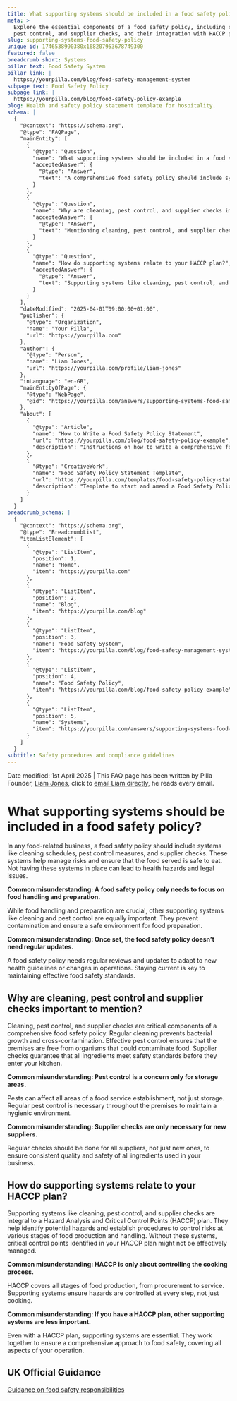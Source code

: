 ```yaml
---
title: What supporting systems should be included in a food safety policy?
meta: >
  Explore the essential components of a food safety policy, including cleaning,
  pest control, and supplier checks, and their integration with HACCP plans.
slug: supporting-systems-food-safety-policy
unique id: 1746538990380x168207953678749300
featured: false
breadcrumb short: Systems
pillar text: Food Safety System
pillar link: |
  https://yourpilla.com/blog/food-safety-management-system
subpage text: Food Safety Policy
subpage link: |
  https://yourpilla.com/blog/food-safety-policy-example
blog: Health and safety policy statement template for hospitality.
schema: |
  {
    "@context": "https://schema.org",
    "@type": "FAQPage",
    "mainEntity": [
      {
        "@type": "Question",
        "name": "What supporting systems should be included in a food safety policy?",
        "acceptedAnswer": {
          "@type": "Answer",
          "text": "A comprehensive food safety policy should include systems such as cleaning schedules, pest control measures, and supplier checks. These systems are essential for managing risks and ensuring that the food served is safe. They help avoid health hazards and comply with legal requirements."
        }
      },
      {
        "@type": "Question",
        "name": "Why are cleaning, pest control, and supplier checks important to mention?",
        "acceptedAnswer": {
          "@type": "Answer",
          "text": "Mentioning cleaning, pest control, and supplier checks in a food safety policy is crucial because these elements are critical for maintaining a hygienic environment and ensuring food safety. Regular cleaning prevents bacterial growth and cross-contamination, effective pest control maintains premises free of pests, and supplier checks ensure all ingredients meet safety standards."
        }
      },
      {
        "@type": "Question",
        "name": "How do supporting systems relate to your HACCP plan?",
        "acceptedAnswer": {
          "@type": "Answer",
          "text": "Supporting systems like cleaning, pest control, and supplier checks are integral parts of a Hazard Analysis and Critical Control Points (HACCP) plan. These systems help in identifying potential hazards and establishing procedures to control risks throughout the food production and handling processes."
        }
      }
    ],
    "dateModified": "2025-04-01T09:00:00+01:00",
    "publisher": {
      "@type": "Organization",
      "name": "Your Pilla",
      "url": "https://yourpilla.com"
    },
    "author": {
      "@type": "Person",
      "name": "Liam Jones",
      "url": "https://yourpilla.com/profile/liam-jones"
    },
    "inLanguage": "en-GB",
    "mainEntityOfPage": {
      "@type": "WebPage",
      "@id": "https://yourpilla.com/answers/supporting-systems-food-safety-policy"
    },
    "about": [
      {
        "@type": "Article",
        "name": "How to Write a Food Safety Policy Statement",
        "url": "https://yourpilla.com/blog/food-safety-policy-example",
        "description": "Instructions on how to write a comprehensive food safety policy statement, including the use of templates."
      },
      {
        "@type": "CreativeWork",
        "name": "Food Safety Policy Statement Template",
        "url": "https://yourpilla.com/templates/food-safety-policy-statement",
        "description": "Template to start and amend a Food Safety Policy Statement to suit individual business needs."
      }
    ]
  }
breadcrumb_schema: |
  {
    "@context": "https://schema.org",
    "@type": "BreadcrumbList",
    "itemListElement": [
      {
        "@type": "ListItem",
        "position": 1,
        "name": "Home",
        "item": "https://yourpilla.com"
      },
      {
        "@type": "ListItem",
        "position": 2,
        "name": "Blog",
        "item": "https://yourpilla.com/blog"
      },
      {
        "@type": "ListItem",
        "position": 3,
        "name": "Food Safety System",
        "item": "https://yourpilla.com/blog/food-safety-management-system"
      },
      {
        "@type": "ListItem",
        "position": 4,
        "name": "Food Safety Policy",
        "item": "https://yourpilla.com/blog/food-safety-policy-example"
      },
      {
        "@type": "ListItem",
        "position": 5,
        "name": "Systems",
        "item": "https://yourpilla.com/answers/supporting-systems-food-safety-policy"
      }
    ]
  }
subtitle: Safety procedures and compliance guidelines
---
```


Date modified: 1st April 2025 | This FAQ page has been written by Pilla Founder, [Liam Jones](https://yourpilla.com/profile/liam-jones), click to [email Liam directly](https://mailto:liam@yourpilla.com), he reads every email.

# What supporting systems should be included in a food safety policy?

In any food-related business, a food safety policy should include systems like cleaning schedules, pest control measures, and supplier checks. These systems help manage risks and ensure that the food served is safe to eat. Not having these systems in place can lead to health hazards and legal issues.

**Common misunderstanding: A food safety policy only needs to focus on food handling and preparation.**

While food handling and preparation are crucial, other supporting systems like cleaning and pest control are equally important. They prevent contamination and ensure a safe environment for food preparation.

**Common misunderstanding: Once set, the food safety policy doesn’t need regular updates.**

A food safety policy needs regular reviews and updates to adapt to new health guidelines or changes in operations. Staying current is key to maintaining effective food safety standards.

## Why are cleaning, pest control and supplier checks important to mention?

Cleaning, pest control, and supplier checks are critical components of a comprehensive food safety policy. Regular cleaning prevents bacterial growth and cross-contamination. Effective pest control ensures that the premises are free from organisms that could contaminate food. Supplier checks guarantee that all ingredients meet safety standards before they enter your kitchen.

**Common misunderstanding: Pest control is a concern only for storage areas.**

Pests can affect all areas of a food service establishment, not just storage. Regular pest control is necessary throughout the premises to maintain a hygienic environment.

**Common misunderstanding: Supplier checks are only necessary for new suppliers.**

Regular checks should be done for all suppliers, not just new ones, to ensure consistent quality and safety of all ingredients used in your business.

## How do supporting systems relate to your HACCP plan?

Supporting systems like cleaning, pest control, and supplier checks are integral to a Hazard Analysis and Critical Control Points (HACCP) plan. They help identify potential hazards and establish procedures to control risks at various stages of food production and handling. Without these systems, critical control points identified in your HACCP plan might not be effectively managed.

**Common misunderstanding: HACCP is only about controlling the cooking process.**

HACCP covers all stages of food production, from procurement to service. Supporting systems ensure hazards are controlled at every step, not just cooking.

**Common misunderstanding: If you have a HACCP plan, other supporting systems are less important.**

Even with a HACCP plan, supporting systems are essential. They work together to ensure a comprehensive approach to food safety, covering all aspects of your operation.

## UK Official Guidance

[Guidance on food safety responsibilities](https://www.gov.uk/food-safety-your-responsibilities)
